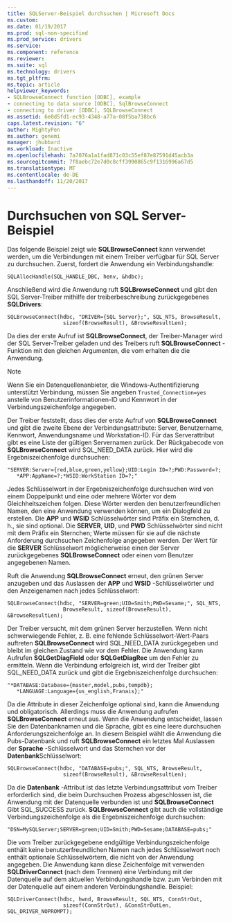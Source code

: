 ```yaml
---
title: SQLServer-Beispiel durchsuchen | Microsoft Docs
ms.custom: 
ms.date: 01/19/2017
ms.prod: sql-non-specified
ms.prod_service: drivers
ms.service: 
ms.component: reference
ms.reviewer: 
ms.suite: sql
ms.technology: drivers
ms.tgt_pltfrm: 
ms.topic: article
helpviewer_keywords:
- SQLBrowseConnect function [ODBC], example
- connecting to data source [ODBC], SqlBrowseConnect
- connecting to driver [ODBC], SQLBrowseConnect
ms.assetid: 6e0d5fd1-ec93-4348-a77a-08f5ba738bc6
caps.latest.revision: "6"
author: MightyPen
ms.author: genemi
manager: jhubbard
ms.workload: Inactive
ms.openlocfilehash: 7a7076a1a1fad871c03c55ef87e87591d45acb3a
ms.sourcegitcommit: 7f8aebc72e7d0c8cff3990865c9f1316996a67d5
ms.translationtype: MT
ms.contentlocale: de-DE
ms.lasthandoff: 11/20/2017
---
```

# <a name="sql-server-browsing-example"></a>Durchsuchen von SQL Server-Beispiel
Das folgende Beispiel zeigt wie **SQLBrowseConnect** kann verwendet werden, um die Verbindungen mit einem Treiber verfügbar für SQL Server zu durchsuchen. Zuerst, fordert die Anwendung ein Verbindungshandle:  
  
```  
SQLAllocHandle(SQL_HANDLE_DBC, henv, &hdbc);  
```  
  
 Anschließend wird die Anwendung ruft **SQLBrowseConnect** und gibt den SQL Server-Treiber mithilfe der treiberbeschreibung zurückgegebenes **SQLDrivers**:  
  
```  
SQLBrowseConnect(hdbc, "DRIVER={SQL Server};", SQL_NTS, BrowseResult,  
                  sizeof(BrowseResult), &BrowseResultLen);  
```  
  
 Da dies der erste Aufruf ist **SQLBrowseConnect**, der Treiber-Manager wird der SQL Server-Treiber geladen und des Treibers ruft **SQLBrowseConnect** -Funktion mit den gleichen Argumenten, die vom erhalten die die Anwendung.  
  
> [!NOTE]  
>  Wenn Sie ein Datenquellenanbieter, die Windows-Authentifizierung unterstützt Verbindung, müssen Sie angeben `Trusted_Connection=yes` anstelle von Benutzerinformationen-ID und Kennwort in der Verbindungszeichenfolge angegeben.  
  
 Der Treiber feststellt, dass dies der erste Aufruf von **SQLBrowseConnect** und gibt die zweite Ebene der Verbindungsattribute: Server, Benutzername, Kennwort, Anwendungsname und Workstation-ID. Für das Serverattribut gibt es eine Liste der gültigen Servernamen zurück. Der Rückgabecode von **SQLBrowseConnect** wird SQL_NEED_DATA zurück. Hier wird die Ergebniszeichenfolge durchsuchen:  
  
```  
"SERVER:Server={red,blue,green,yellow};UID:Login ID=?;PWD:Password=?;  
   *APP:AppName=?;*WSID:WorkStation ID=?;"  
```  
  
 Jedes Schlüsselwort in der Ergebniszeichenfolge durchsuchen wird von einem Doppelpunkt und eine oder mehrere Wörter vor dem Gleichheitszeichen folgen. Diese Wörter werden den benutzerfreundlichen Namen, den eine Anwendung verwenden können, um ein Dialogfeld zu erstellen. Die **APP** und **WSID** Schlüsselwörter sind Präfix ein Sternchen, d. h., sie sind optional. Die **SERVER**, **UID**, und **PWD** Schlüsselwörter sind nicht mit dem Präfix ein Sternchen; Werte müssen für sie auf die nächste Anforderung durchsuchen Zeichenfolge angegeben werden. Der Wert für die **SERVER** Schlüsselwort möglicherweise einen der Server zurückgegebenes **SQLBrowseConnect** oder einen vom Benutzer angegebenen Namen.  
  
 Ruft die Anwendung **SQLBrowseConnect** erneut, den grünen Server anzugeben und das Auslassen der **APP** und **WSID** -Schlüsselwörter und den Anzeigenamen nach jedes Schlüsselwort:  
  
```  
SQLBrowseConnect(hdbc, "SERVER=green;UID=Smith;PWD=Sesame;", SQL_NTS,  
                  BrowseResult, sizeof(BrowseResult), &BrowseResultLen);  
```  
  
 Der Treiber versucht, mit dem grünen Server herzustellen. Wenn nicht schwerwiegende Fehler, z. B. eine fehlende Schlüsselwort-Wert-Paars auftreten **SQLBrowseConnect** wird SQL_NEED_DATA zurückgegeben und bleibt im gleichen Zustand wie vor dem Fehler. Die Anwendung kann Aufrufen **SQLGetDiagField** oder **SQLGetDiagRec** um den Fehler zu ermitteln. Wenn die Verbindung erfolgreich ist, wird der Treiber gibt SQL_NEED_DATA zurück und gibt die Ergebniszeichenfolge durchsuchen:  
  
```  
"*DATABASE:Database={master,model,pubs,tempdb};  
   *LANGUAGE:Language={us_english,Franais};"  
```  
  
 Da die Attribute in dieser Zeichenfolge optional sind, kann die Anwendung und obligatorisch. Allerdings muss die Anwendung aufrufen **SQLBrowseConnect** erneut aus. Wenn die Anwendung entscheidet, lassen Sie den Datenbanknamen und die Sprache, gibt es eine leere durchsuchen Anforderungszeichenfolge an. In diesem Beispiel wählt die Anwendung die Pubs-Datenbank und ruft **SQLBrowseConnect** ein letztes Mal Auslassen der **Sprache** -Schlüsselwort und das Sternchen vor der **Datenbank**Schlüsselwort:  
  
```  
SQLBrowseConnect(hdbc, "DATABASE=pubs;", SQL_NTS, BrowseResult,  
                  sizeof(BrowseResult), &BrowseResultLen);  
```  
  
 Da die **Datenbank** -Attribut ist das letzte Verbindungsattribut vom Treiber erforderlich sind, die beim Durchsuchen Prozess abgeschlossen ist, die Anwendung mit der Datenquelle verbunden ist und **SQLBrowseConnect** Gibt SQL_SUCCESS zurück. **SQLBrowseConnect** gibt auch die vollständige Verbindungszeichenfolge als die Ergebniszeichenfolge durchsuchen:  
  
```  
"DSN=MySQLServer;SERVER=green;UID=Smith;PWD=Sesame;DATABASE=pubs;"  
```  
  
 Die vom Treiber zurückgegebene endgültige Verbindungszeichenfolge enthält keine benutzerfreundlichen Namen nach jedes Schlüsselwort noch enthält optionale Schlüsselwörtern, die nicht von der Anwendung angegeben. Die Anwendung kann diese Zeichenfolge mit verwenden **SQLDriverConnect** (nach dem Trennen) eine Verbindung mit der Datenquelle auf dem aktuellen Verbindungshandle bzw. zum Verbinden mit der Datenquelle auf einem anderen Verbindungshandle. Beispiel:  
  
```  
SQLDriverConnect(hdbc, hwnd, BrowseResult, SQL_NTS, ConnStrOut,  
                  sizeof(ConnStrOut), &ConnStrOutLen, SQL_DRIVER_NOPROMPT);  
```
